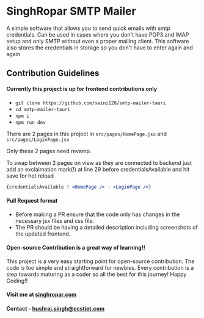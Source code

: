 # SinghRopar SMTP Mailer

A simple software that allows you to send quick emails with smtp credentials. Can be used in cases where you don't have POP3 and IMAP setup and only SMTP without even a proper mailing client. This software also stores the credentials in storage so you don't have to enter again and again

## Contribution Guidelines

#### Currently this project is up for frontend contributions only
- ```git clone https://github.com/saini128/smtp-mailer-tauri```
- ```cd smtp-mailer-tauri```
- ```npm i```
- ```npm run dev```

There are 2 pages in this project in ```src/pages/HomePage.jsx``` and ```src/pages/LoginPage.jsx```

Only these 2 pages need revamp.

To swap between 2 pages on view as they are connected to backend just add an exclaimation mark(!) at line 29 before credentialsAvailable and hit save for hot reload
```jsx
{credentialsAvailable ? <HomePage /> : <LoginPage />}
```
#### Pull Request format
- Before making a PR ensure that the code only has changes in the necessary jsx files and css file.
- The PR should be having a detailed description including screenshots of the updated frontend.

#### Open-source Contribution is a great way of learning!!
This project is a very easy starting point for open-source contribution. The code is too simple and straightforward for newbies. Every contribution is a step towards maturing as a coder so all the best for this journey! Happy Coding!!

#### Visit me at <a href="https://singhropar.com">singhropar.com</a>
#### Contact - hushraj.singh@ccstiet.com
